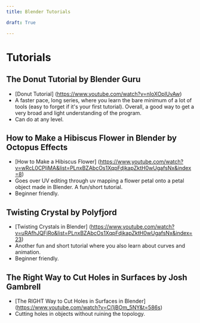 ```yaml
---
title: Blender Tutorials

draft: True

---
```


# Tutorials

## The Donut Tutorial by Blender Guru

- [Donut Tutorial] (https://www.youtube.com/watch?v=nIoXOplUvAw)
- A faster pace, long series, where you learn the bare minimum of a lot of tools (easy to forget if it's your first tutorial). Overall, a good way to get a very broad and light understanding of the program.
- Can do at any level.

## How to Make a Hibiscus Flower in Blender by Octopus Effects

 - [How to Make a Hibiscus Flower] (https://www.youtube.com/watch?v=wRcL0CPljMA&list=PLnxBZAbcOs1XqpFdjkapZktH0wUgafsNx&index=8)
 - Goes over UV editing through uv mapping a flower petal onto a petal object made in Blender. A fun/short tutorial.
 - Beginner friendly.
 
 ## Twisting Crystal by Polyfjord
 
 - [Twisting Crystals in Blender] (https://www.youtube.com/watch?v=uRAfhJQFjRo&list=PLnxBZAbcOs1XqpFdjkapZktH0wUgafsNx&index=23)
 - Another fun and short tutorial where you also learn about curves and animation.
 - Beginner friendly.
 
 ## The Right Way to Cut Holes in Surfaces by Josh Gambrell
 
 - [The RIGHT Way to Cut Holes in Surfaces in Blender] (https://www.youtube.com/watch?v=Ci1jBOm_5NY&t=586s)
 - Cutting holes in objects without ruining the topology.
 
 ##
 
 
